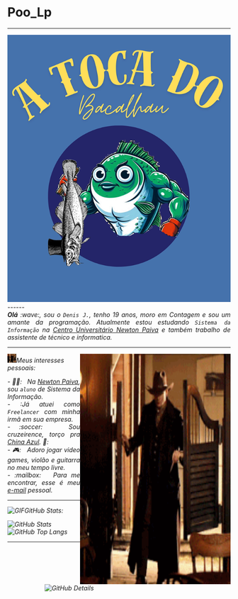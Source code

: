 # Poo_Lp

-----

<div align="center">
<img alt="Header" src="https://github.com/Dnizdj/Dnizdj/blob/main/img/tela%201%20(1).png"/>
</div>
------
</div>
<div align="justify">
<i><b>Olá</b> :wave:, sou o <code>Denis J.</code>, tenho 19 anos, moro em Contagem e sou um amante da programação. Atualmente estou estudando <code>Sistema da Informação</code> na <a href="https://newtonpaiva.br/" target="_blank">Centro Universitário Newton Paiva</a> e também trabalho de assistente de técnico e informatica.
</div>

-----

<div>
<div>
<img align="right" alt="GIF" src="https://github.com/Dnizdj/Dnizdj/blob/main/img/gif%20git.gif" width="340px" height="520px"/>
</div>

<img height="20" alt="GIF" src="https://github.com/Dnizdj/Dnizdj/blob/main/img/gif%20git.gif"/>Meus interesses pessoais:

<div align="justify">
<p> 
- 👨‍🎓: &nbsp; Na <a href="https://newtonpaiva.br/" target="_blank">Newton Paiva</a>, sou <code>aluno</code> de Sistema da Informação. <br />
- :Já atuei como <code>Freelancer</code> com minha irmã em sua empresa. <br />
- :soccer: &nbsp; Sou cruzeirence, torço pra <a href="https://www.cruzeiro.com.br/"_blank">China Azul</a>. 🦊:<br />
- 🎮: &nbsp; Adoro jogar video games, violão e guitarra no meu tempo livre.<br />
- :mailbox: &nbsp; Para me encontrar, esse é meu <a href="mailto:denisjuniordj4@gmail.com" target="_blank">e-mail</a> pessoal.<br />
</p>
</div>
</div>

-----

<img height="20" alt="GIF" src="https://github.com/Dnizdj/Dnizdj/blob/main/img/graphic.gif?raw=true"/>GitHub Stats:

<div>
<img align="right" alt="GitHub Details" width="420px" src="http://github-profile-summary-cards.vercel.app/api/cards/profile-details?username=Dnizdj&theme=github_dark"/>
<!--- <img alt="GitHub Commits" width="200px" src="http://github-profile-summary-cards.vercel.app/api/cards/productive-time?username=Dnizdj&theme=github_dark"/> -->
<img alt="GitHub Stats" width="200px" src="http://github-profile-summary-cards.vercel.app/api/cards/stats?username=Dnizdj&theme=github_dark"/>
<img alt="GitHub Top Langs" width="200px" src="http://github-profile-summary-cards.vercel.app/api/cards/repos-per-language?username=Dnizdj&theme=github_dark"/>
</div>

-----
